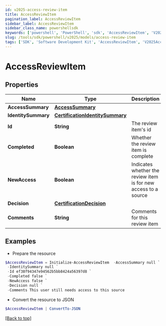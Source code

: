 ```yaml
---
id: v2025-access-review-item
title: AccessReviewItem
pagination_label: AccessReviewItem
sidebar_label: AccessReviewItem
sidebar_class_name: powershellsdk
keywords: ['powershell', 'PowerShell', 'sdk', 'AccessReviewItem', 'V2025AccessReviewItem'] 
slug: /tools/sdk/powershell/v2025/models/access-review-item
tags: ['SDK', 'Software Development Kit', 'AccessReviewItem', 'V2025AccessReviewItem']
---
```



# AccessReviewItem

## Properties

Name | Type | Description | Notes
------------ | ------------- | ------------- | -------------
**AccessSummary** | [**AccessSummary**](access-summary) |  | [optional] 
**IdentitySummary** | [**CertificationIdentitySummary**](certification-identity-summary) |  | [optional] 
**Id** | **String** | The review item's id | [optional] 
**Completed** | **Boolean** | Whether the review item is complete | [optional] 
**NewAccess** | **Boolean** | Indicates whether the review item is for new access to a source | [optional] 
**Decision** | [**CertificationDecision**](certification-decision) |  | [optional] 
**Comments** | **String** | Comments for this review item | [optional] 

## Examples

- Prepare the resource
```powershell
$AccessReviewItem = Initialize-AccessReviewItem  -AccessSummary null `
 -IdentitySummary null `
 -Id ef38f94347e94562b5bb8424a56397d8 `
 -Completed false `
 -NewAccess false `
 -Decision null `
 -Comments This user still needs access to this source
```

- Convert the resource to JSON
```powershell
$AccessReviewItem | ConvertTo-JSON
```


[[Back to top]](#) 

